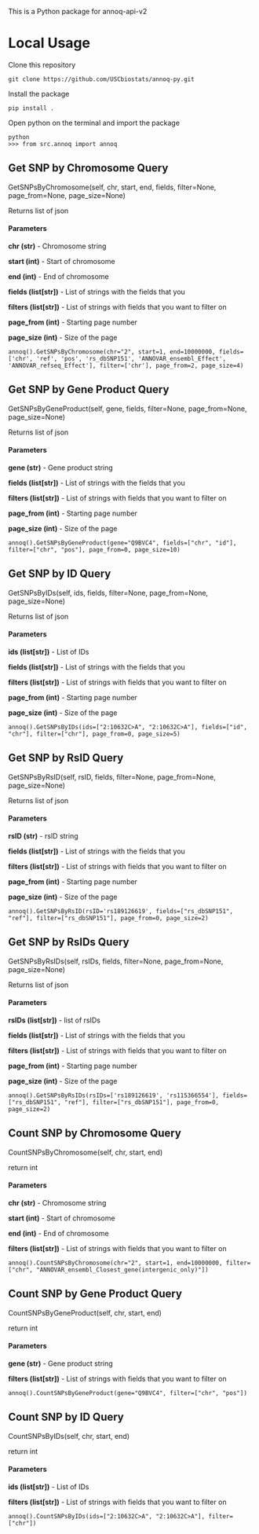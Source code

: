 This is a Python package for annoq-api-v2

# Local Usage

Clone this repository
```
git clone https://github.com/USCbiostats/annoq-py.git
```

Install the package 
```
pip install .
```

Open python on the terminal and import the package
```
python 
>>> from src.annoq import annoq
```

## Get SNP by Chromosome Query
GetSNPsByChromosome(self, chr, start, end, fields, filter=None, page_from=None, page_size=None)

Returns list of json

#### Parameters

**chr (str)** -  Chromosome string

**start (int)** - Start of chromosome

**end (int)** - End of chromosome

**fields (list[str])** - List of strings with the fields that you

**filters (list[str])** - List of strings with fields that you want to filter on

**page_from (int)** - Starting page number

**page_size (int)** - Size of the page
```
annoq().GetSNPsByChromosome(chr="2", start=1, end=10000000, fields=['chr', 'ref', 'pos', 'rs_dbSNP151', 'ANNOVAR_ensembl_Effect', 'ANNOVAR_refseq_Effect'], filter=['chr'], page_from=2, page_size=4)
```


## Get SNP by Gene Product Query
GetSNPsByGeneProduct(self, gene, fields, filter=None, page_from=None, page_size=None)

Returns list of json

#### Parameters 

**gene (str)** -  Gene product string

**fields (list[str])** - List of strings with the fields that you

**filters (list[str])** - List of strings with fields that you want to filter on

**page_from (int)** - Starting page number

**page_size (int)** - Size of the page

```
annoq().GetSNPsByGeneProduct(gene="Q9BVC4", fields=["chr", "id"], filter=["chr", "pos"], page_from=0, page_size=10)
```

## Get SNP by ID Query
GetSNPsByIDs(self, ids, fields, filter=None, page_from=None, page_size=None)

Returns list of json

#### Parameters 

**ids (list[str])** -  List of IDs

**fields (list[str])** - List of strings with the fields that you

**filters (list[str])** - List of strings with fields that you want to filter on

**page_from (int)** - Starting page number

**page_size (int)** - Size of the page

```
annoq().GetSNPsByIDs(ids=["2:10632C>A", "2:10632C>A"], fields=["id", "chr"], filter=["chr"], page_from=0, page_size=5)
```

## Get SNP by RsID Query
GetSNPsByRsID(self, rsID, fields, filter=None, page_from=None, page_size=None)

Returns list of json

#### Parameters 

**rsID (str)** -  rsID string

**fields (list[str])** - List of strings with the fields that you

**filters (list[str])** - List of strings with fields that you want to filter on

**page_from (int)** - Starting page number

**page_size (int)** - Size of the page

```
annoq().GetSNPsByRsID(rsID='rs189126619', fields=["rs_dbSNP151", "ref"], filter=["rs_dbSNP151"], page_from=0, page_size=2)
```

## Get SNP by RsIDs Query
GetSNPsByRsIDs(self, rsIDs, fields, filter=None, page_from=None, page_size=None)

Returns list of json

#### Parameters 

**rsIDs (list[str])** -  list of rsIDs

**fields (list[str])** - List of strings with the fields that you

**filters (list[str])** - List of strings with fields that you want to filter on

**page_from (int)** - Starting page number

**page_size (int)** - Size of the page

```
annoq().GetSNPsByRsIDs(rsIDs=['rs189126619', 'rs115366554'], fields=["rs_dbSNP151", "ref"], filter=["rs_dbSNP151"], page_from=0, page_size=2)
```

## Count SNP by Chromosome Query
CountSNPsByChromosome(self, chr, start, end)

return int

#### Parameters

**chr (str)** -  Chromosome string

**start (int)** - Start of chromosome

**end (int)** - End of chromosome

**filters (list[str])** - List of strings with fields that you want to filter on

```
annoq().CountSNPsByChromosome(chr="2", start=1, end=10000000, filter=["chr", "ANNOVAR_ensembl_Closest_gene(intergenic_only)"])
```

## Count SNP by Gene Product Query
CountSNPsByGeneProduct(self, chr, start, end)

return int

#### Parameters

**gene (str)** -  Gene product string

**filters (list[str])** - List of strings with fields that you want to filter on

```
annoq().CountSNPsByGeneProduct(gene="Q9BVC4", filter=["chr", "pos"])
```

## Count SNP by ID Query
CountSNPsByIDs(self, chr, start, end)

return int

#### Parameters

**ids (list[str])** -  List of IDs

**filters (list[str])** - List of strings with fields that you want to filter on

```
annoq().CountSNPsByIDs(ids=["2:10632C>A", "2:10632C>A"], filter=["chr"])
```